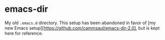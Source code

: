 emacs-dir
=========

My old `.emacs.d` directory. This setup has been abandoned in favor of [my new Emacs setup][https://github.com/cammsaul/emacs-dir-2.0], but is kept here for reference.
